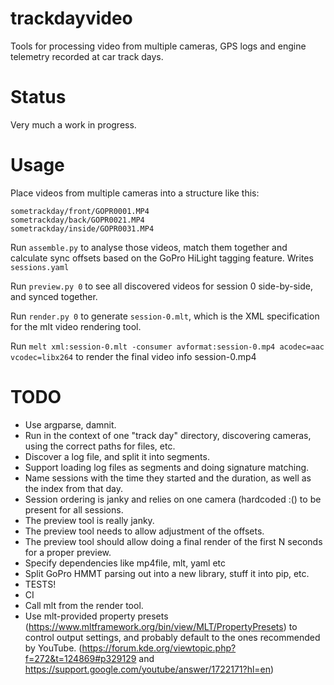 trackdayvideo
==
Tools for processing video from multiple cameras, GPS logs and engine telemetry recorded at car track days.


Status
==
Very much a work in progress.


Usage
==
Place videos from multiple cameras into a structure like this:
```
sometrackday/front/GOPR0001.MP4
sometrackday/back/GOPR0021.MP4
sometrackday/inside/GOPR0031.MP4
```

Run ```assemble.py``` to analyse those videos, match them together and calculate sync offsets based on the GoPro HiLight tagging feature. Writes ```sessions.yaml```

Run ```preview.py 0``` to see all discovered videos for session 0 side-by-side, and synced together.

Run ```render.py 0``` to generate ```session-0.mlt```, which is the XML specification for the mlt video rendering tool.

Run ```melt xml:session-0.mlt -consumer avformat:session-0.mp4 acodec=aac vcodec=libx264``` to render the final video info session-0.mp4

TODO
==
* Use argparse, damnit.
* Run in the context of one "track day" directory, discovering cameras, using the correct paths for files, etc.
* Discover a log file, and split it into segments.
* Support loading log files as segments and doing signature matching.
* Name sessions with the time they started and the duration, as well as the index from that day.
* Session ordering is janky and relies on one camera (hardcoded :() to be present for all sessions.
* The preview tool is really janky.
* The preview tool needs to allow adjustment of the offsets.
* The preview tool should allow doing a final render of the first N seconds for a proper preview.
* Specify dependencies like mp4file, mlt, yaml etc
* Split GoPro HMMT parsing out into a new library, stuff it into pip, etc.
* TESTS!
* CI
* Call mlt from the render tool.
* Use mlt-provided property presets (https://www.mltframework.org/bin/view/MLT/PropertyPresets) to control output settings, and probably default to the ones recommended by YouTube. (https://forum.kde.org/viewtopic.php?f=272&t=124869#p329129 and https://support.google.com/youtube/answer/1722171?hl=en)


